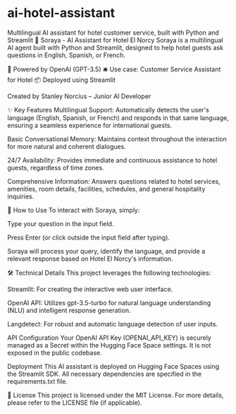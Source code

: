 # ai-hotel-assistant
Multilingual AI assistant for hotel customer service, built with Python and Streamlit
🤖 Soraya - AI Assistant for Hotel El Norcy
Soraya is a multilingual AI agent built with Python and Streamlit, designed to help hotel guests ask questions in English, Spanish, or French.

🧠 Powered by OpenAI (GPT-3.5)
🛎️ Use case: Customer Service Assistant for Hotel
📦 Deployed using Streamlit

Created by Stanley Norcius – Junior AI Developer

✨ Key Features
Multilingual Support: Automatically detects the user's language (English, Spanish, or French) and responds in that same language, ensuring a seamless experience for international guests.

Basic Conversational Memory: Maintains context throughout the interaction for more natural and coherent dialogues.

24/7 Availability: Provides immediate and continuous assistance to hotel guests, regardless of time zones.

Comprehensive Information: Answers questions related to hotel services, amenities, room details, facilities, schedules, and general hospitality inquiries.

🚀 How to Use
To interact with Soraya, simply:

Type your question in the input field.

Press Enter (or click outside the input field after typing).

Soraya will process your query, identify the language, and provide a relevant response based on Hotel El Norcy's information.

🛠️ Technical Details
This project leverages the following technologies:

Streamlit: For creating the interactive web user interface.

OpenAI API: Utilizes gpt-3.5-turbo for natural language understanding (NLU) and intelligent response generation.

Langdetect: For robust and automatic language detection of user inputs.

API Configuration
Your OpenAI API Key (OPENAI_API_KEY) is securely managed as a Secret within the Hugging Face Space settings. It is not exposed in the public codebase.

Deployment
This AI assistant is deployed on Hugging Face Spaces using the Streamlit SDK. All necessary dependencies are specified in the requirements.txt file.

📄 License
This project is licensed under the MIT License. For more details, please refer to the LICENSE file (if applicable).
